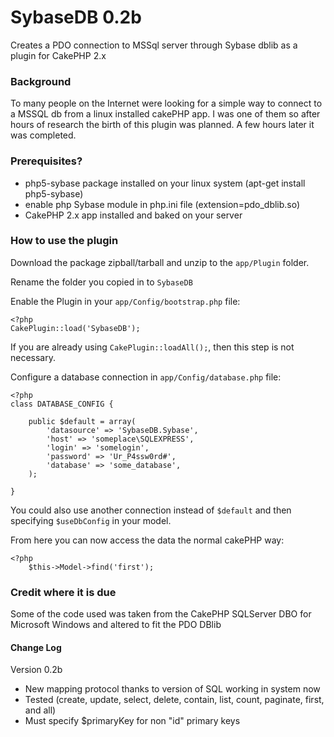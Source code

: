 # SybaseDB 0.2b #

Creates a PDO connection to MSSql server through Sybase dblib as a plugin for CakePHP 2.x

### Background ###

To many people on the Internet were looking for a simple way to connect to a MSSQL db from a linux installed cakePHP app.  I was one
of them so after hours of research the birth of this plugin was planned.  A few hours later it was completed.

### Prerequisites? ###

* php5-sybase package installed on your linux system (apt-get install php5-sybase)
* enable php Sybase module in php.ini file (extension=pdo_dblib.so)
* CakePHP 2.x app installed and baked on your server

### How to use the plugin ###

Download the package zipball/tarball and unzip to the `app/Plugin` folder.

Rename the folder you copied in to `SybaseDB` 

Enable the Plugin in your `app/Config/bootstrap.php` file:

    <?php
    CakePlugin::load('SybaseDB');

    
If you are already using `CakePlugin::loadAll();`, then this step is not necessary.

Configure a database connection in `app/Config/database.php` file:

    <?php
    class DATABASE_CONFIG {

	    public $default = array(
		    'datasource' => 'SybaseDB.Sybase',
            'host' => 'someplace\SQLEXPRESS',
            'login' => 'somelogin',
            'password' => 'Ur_P4ssw0rd#',
            'database' => 'some_database',
        );

    }


You could also use another connection instead of `$default` and then specifying `$useDbConfig` in your model.

From here you can now access the data the normal cakePHP way:

    <?php
        $this->Model->find('first');

        

### Credit where it is due ###

Some of the code used was taken from the CakePHP SQLServer DBO for Microsoft Windows and altered to fit the PDO DBlib

#### Change Log ####
Version 0.2b
* New mapping protocol thanks to version of SQL working in system now
* Tested (create, update, select, delete, contain, list, count, paginate, first, and all)
* Must specify $primaryKey for non "id" primary keys

